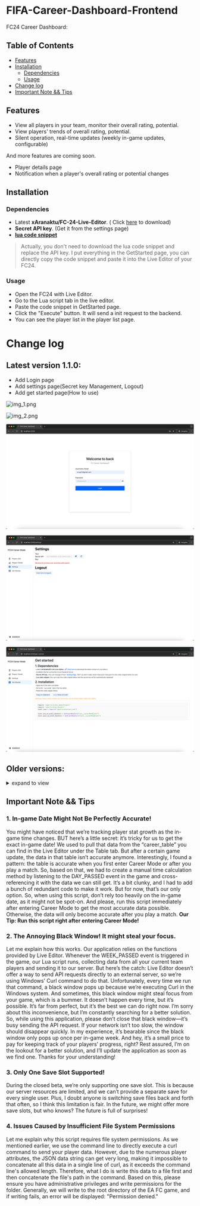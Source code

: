 # FIFA-Career-Dashboard-Frontend

FC24 Career Dashboard:

## Table of Contents

- [Features](#features)
- [Installation](#installation)
    - [Dependencies](#dependencies)
    - [Usage](#usage)
- [Change log](#change-log)
- [Important Note && Tips](#important-note--tips)

## Features

- View all players in your team, monitor their overall rating, potential.
- View players' trends of overall rating, potential.
- Silent operation, real-time updates (weekly in-game updates, configurable)

And more features are coming soon.

- Player details page
- Notification when a player's overall rating or potential changes

## Installation

### Dependencies

- Latest **xAranaktu/FC-24-Live-Editor**. (
  Click [here](https://www.patreon.com/collection/96422?view=expanded) to
  download)
- **Secret API key**. (Get it from the settings page)
- [**lua code snippet**](./lua-scripts/client-script.lua)

> Actually, you don't need to download the lua code snippet and replace the API
> key.
> I put everything in the GetStarted page, you can directly copy the code
> snippet and paste it into the Live Editor of your FC24.

### Usage

- Open the FC24 with Live Editor.
- Go to the Lua script tab in the live editor.
- Paste the code snippet in GetStarted page.
- Click the "Execute" button. It will send a init request to the backend.
- You can see the player list in the player list page.

# Change log

## Latest version 1.1.0:

- Add Login page
- Add settings page(Secret key Management, Logout)
- Add get started page(How to use)

![img_1.png](doc-images/img_1.png)

![img_2.png](doc-images/img_2.png)

![img_3.png](doc-images/img_3.png)

![img_4.png](doc-images/img_4.png)

![img_5.png](doc-images/img_5.png)

## Older versions:

<details>
    <summary>expand to view</summary>

# Version 1.0.1:

- Change the player trends chart style.

![img_1.png](doc-images/img_1.png)

![img_2.png](doc-images/img_2.png)

# Version 1.0.0:

Player list:
![img.png](doc-images/img.png)

Player trends:
![img.png](doc-images/img2.png)

</details>

## Important Note && Tips

### 1. In-game Date Might Not Be Perfectly Accurate!

You might have noticed that we’re tracking player stat growth as the in-game
time changes.
BUT here’s a little secret: it’s tricky for us to get the exact in-game date!
We used to pull that data from the “career_table” you can find in the Live
Editor under the Table tab. But after a certain game update, the data in that
table isn’t accurate anymore. Interestingly, I found a pattern: the table is
accurate when you first enter Career Mode or after you play a match. So,
based on that, we had to create a manual time calculation method by listening
to the DAY_PASSED event in the game and cross-referencing it with the data we
can still get. It’s a bit clunky, and I had to add a bunch of redundant code
to make it work. But for now, that’s our only option. So, when using this
script, don’t rely too heavily on the in-game date, as it might not be
spot-on.
And please, run this script immediately after entering Career Mode to get the
most accurate data possible. Otherwise, the data will only become accurate
after you play a match.
**Our Tip: Run this script right after entering Career Mode!**

### 2. The Annoying Black Window! It might steal your focus.

Let me explain how this works. Our application relies on the functions
provided by Live Editor. Whenever the WEEK_PASSED event is triggered in the
game, our Lua script runs, collecting data from all your current team players
and sending it to our server. But here’s the catch: Live Editor doesn’t offer
a way to send API requests directly to an external server, so we’re using
Windows’ Curl command to do that. Unfortunately, every time we run that
command, a black window pops up because we’re executing Curl in the Windows
system. And sometimes, this black window might steal focus from your game,
which is a bummer. It doesn’t happen every time, but it’s possible. It’s far
from perfect, but it’s the best we can do right now. I’m sorry about this
inconvenience, but I’m constantly searching for a better solution. So, while
using this application, please don’t close that black window—it’s busy
sending the API request. If your network isn’t too slow, the window should
disappear quickly. In my experience, it’s bearable since the black window
only pops up once per in-game week. And hey, it’s a small price to pay for
keeping track of your players’ progress, right? Rest assured, I’m on the
lookout for a better solution, and I’ll update the application as soon as we
find one. Thanks for your understanding!

### 3. Only One Save Slot Supported!

During the closed beta, we’re only supporting one save slot. This is because
our server resources are limited, and we can’t provide a separate save for
every single user. Plus, I doubt anyone is switching save files back and
forth that often, so I think this limitation is fair. In the future, we might
offer more save slots, but who knows? The future is full of surprises!

### 4. Issues Caused by Insufficient File System Permissions

Let me explain why this script requires file system permissions. As we
mentioned earlier, we use the command line to directly execute a curl command
to send your player data. However, due to the numerous player attributes, the
JSON data string can get very long, making it impossible to concatenate all
this data in a single line of curl, as it exceeds the command line's allowed
length. Therefore, what I do is write this data to a file first and then
concatenate the file's path in the command. Based on this, please ensure you
have administrative privileges and write permissions for the folder.
Generally, we will write to the root directory of the EA FC game, and if
writing fails, an error will be displayed: "Permission denied."
